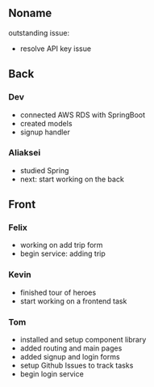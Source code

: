 ## Noname
outstanding issue: 
- resolve API key issue


## Back
### Dev
- connected AWS RDS with SpringBoot
- created models
- signup handler

### Aliaksei
- studied Spring
- next: start working on the back

## Front
### Felix
- working on add trip form
- begin service: adding trip 

### Kevin
- finished tour of heroes
- start working on a frontend task


### Tom
- installed and setup component library
- added routing and main pages
- added signup and login forms
- setup Github Issues to track tasks
- begin login service